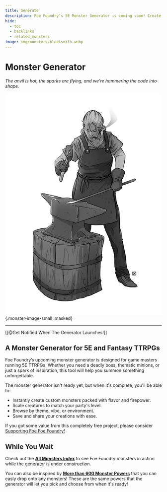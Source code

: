 ```yaml
---
title: Generate
description: Foe Foundry’s 5E Monster Generator is coming soon! Create custom monsters with flavorful abilities, scalable statblocks, and thematic powers
hide:
  - toc
  - backlinks
  - related_monsters
image: img/monsters/blacksmith.webp
---
```


# Monster Generator

*The anvil is hot, the sparks are flying, and we're hammering the code into shape.*

![Monster Generator is Under Development](./img/monsters/blacksmith.webp){.monster-image-small .masked}

<div id="template-callout"></div>

---

[[@Get Notified When The Generator Launches!]]

## A Monster Generator for 5E and Fantasy TTRPGs

Foe Foundry’s upcoming monster generator is designed for game masters running 5E TTRPGs. Whether you need a deadly boss, thematic minions, or just a spark of inspiration, this tool will help you summon something unforgettable.  

The monster generator isn't ready yet, but when it's complete, you'll be able to:

- Instantly create custom monsters packed with flavor and firepower.
- Scale creatures to match your party's level.
- Browse by theme, vibe, or environment.
- Save and share your creations with ease.

If you got some value from this completely free project, please consider [Supporting Foe Foe Foundry!](support.md)

## While You Wait

Check out the [**All Monsters Index**](monsters/index.md) to see Foe Foundry monsters in action while the generator is under construction.  

You can also be inspired by [**More than 600 Monster Powers**](powers/all.md) that you can easly drop onto any monsters! These are the same powers that the generator will let you pick and choose from when it's ready!
